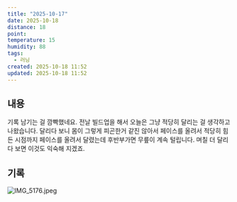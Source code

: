 ```yaml
---
title: "2025-10-17"
date: 2025-10-18
distance: 18
point:
temperature: 15
humidity: 88
tags:
  - 러닝
created: 2025-10-18 11:52
updated: 2025-10-18 11:52
---
```

## 내용
기록 남기는 걸 깜빡했네요. 
전날 빌드업을 해서 오늘은 그냥 적당히 달리는 걸 생각하고 나왔습니다. 달리다 보니 몸이 그렇게 피곤한거 같진 않아서 페이스를 올려서 적당히 힘든 시점까지 페이스를 올려서 달렸는데 후반부가면 무릎이 계속 털립니다. 며칠 더 달리다 보면 이것도 익숙해 지겠죠.

## 기록
![IMG_5176.jpeg](/images/IMG_5176.jpeg)


